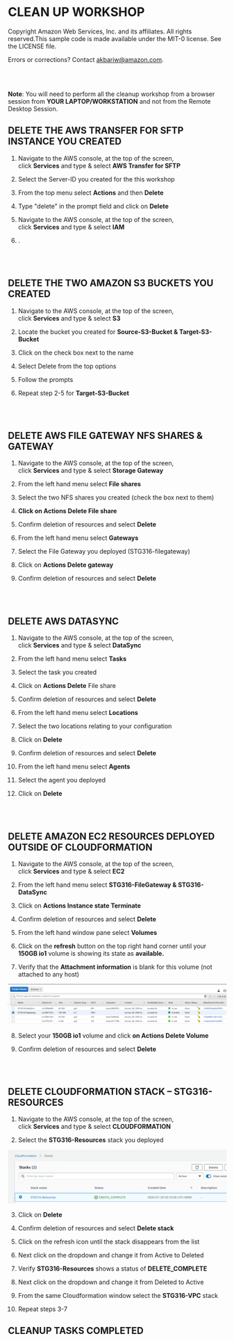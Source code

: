 CLEAN UP WORKSHOP
=================
Copyright Amazon Web Services, Inc. and its affiliates. All rights reserved.This sample code is made available under the MIT-0 license. See the LICENSE file.

Errors or corrections? Contact akbariw@amazon.com.

<br/><br/>

**Note**: You will need to perform all the cleanup workshop from a browser
session from **YOUR LAPTOP/WORKSTATION** and not from the Remote Desktop
Session.


**DELETE THE AWS TRANSFER FOR SFTP INSTANCE YOU CREATED**
-----------------------------------------

1.  Navigate to the AWS console, at the top of the screen,
    click **Services** and type & select **AWS Transfer for SFTP**

2.  Select the Server-ID you created for the this workshop

3.  From the top menu select **Actions** and then **Delete**

4.  Type "delete" in the prompt field and click on **Delete**

5.  Navigate to the AWS console, at the top of the screen,
    click **Services** and type & select **IAM**

6.  .

<br/><br/>

**DELETE THE TWO AMAZON S3 BUCKETS YOU CREATED**
-----------------------------------------

1.  Navigate to the AWS console, at the top of the screen,
    click **Services** and type & select **S3**

2.  Locate the bucket you created for **Source-S3-Bucket & Target-S3-Bucket**

3.  Click on the check box next to the name

4.  Select Delete from the top options

5.  Follow the prompts

6.  Repeat step 2-5 for **Target-S3-Bucket**

<br/><br/>


**DELETE AWS FILE GATEWAY NFS SHARES & GATEWAY**
--------------------------------------------

1.  Navigate to the AWS console, at the top of the screen,
    click **Services** and type & select **Storage Gateway**

2.  From the left hand menu select **File shares**

3.  Select the two NFS shares you created (check the box next to them)

4.  **Click on Actions Delete File share**

5.  Confirm deletion of resources and select **Delete**

6.  From the left hand menu select **Gateways**

7.  Select the File Gateway you deployed (STG316-filegateway)

8.  Click on **Actions Delete gateway**

9.  Confirm deletion of resources and select **Delete**

<br/><br/>


**DELETE AWS DATASYNC**
-----------------------

1.  Navigate to the AWS console, at the top of the screen,
    click **Services** and type & select **DataSync**

2.  From the left hand menu select **Tasks**

3.  Select the task you created

4.  Click on **Actions Delete** File share

5.  Confirm deletion of resources and select **Delete**

6.  From the left hand menu select **Locations**

7.  Select the two locations relating to your configuration

8.  Click on **Delete**

9.  Confirm deletion of resources and select **Delete**

10. From the left hand menu select **Agents**

11. Select the agent you deployed

12. Click on **Delete**

<br/><br/>


**DELETE AMAZON EC2 RESOURCES DEPLOYED OUTSIDE OF CLOUDFORMATION**
-----------------------------------------------------------

1.  Navigate to the AWS console, at the top of the screen,
    click **Services** and type & select **EC2**

2.  From the left hand menu select **STG316-FileGateway & STG316-DataSync**

3.  Click on **Actions Instance state Terminate**

4.  Confirm deletion of resources and select **Delete**

5.  From the left hand window pane select **Volumes**

6.  Click on the **refresh** button on the top right hand corner until your
    **150GB io1** volume is showing its state as **available.**

7.  Verify that the **Attachment information** is blank for this volume (not
    attached to any host)  
    

<img src="images/5-1.png">

8.  Select your **150GB io1** volume and click **on Actions Delete Volume**

9.  Confirm deletion of resources and select **Delete**

<br/><br/>


**DELETE CLOUDFORMATION STACK – STG316-RESOURCES**
--------------------------------------------------

1.  Navigate to the AWS console, at the top of the screen,
    click **Services** and type & select **CLOUDFORMATION**

2.  Select the **STG316-Resources** stack you deployed

<img src="images/5-2.png">

3.  Click on **Delete**

4.  Confirm deletion of resources and select **Delete stack**

5.  Click on the refresh icon until the stack disappears from the list

6.  Next click on the dropdown and change it from Active to Deleted

7.  Verify **STG316-Resources** shows a status of **DELETE_COMPLETE**

8.  Next click on the dropdown and change it from Deleted to Active

9.  From the same Cloudformation window select the **STG316-VPC** stack

10. Repeat steps 3-7

**CLEANUP TASKS COMPLETED**
----------------------------
